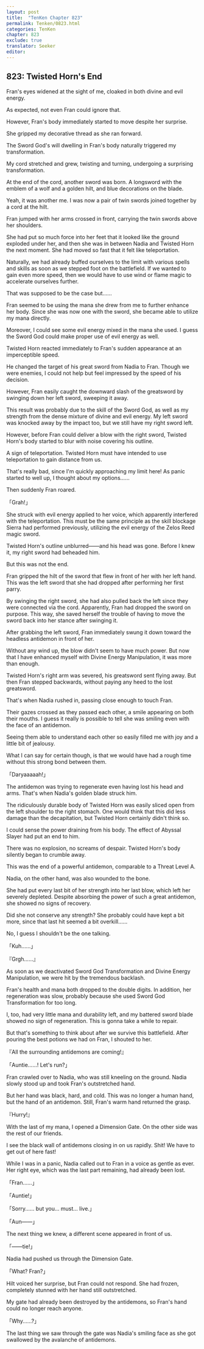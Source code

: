 ```yaml
---
layout: post
title:  "TenKen Chapter 823"
permalink: Tenken/0823.html
categories: TenKen
chapter: 823
exclude: true
translator: Seeker
editor: 
---
```

<h2 id="ch823">823: Twisted Horn's End</h2>

Fran's eyes widened at the sight of me, cloaked in both divine and evil energy.

As expected, not even Fran could ignore that.

However, Fran's body immediately started to move despite her surprise.

She gripped my decorative thread as she ran forward.

The Sword God's will dwelling in Fran's body naturally triggered my transformation.

My cord stretched and grew, twisting and turning, undergoing a surprising transformation.

At the end of the cord, another sword was born. A longsword with the emblem of a wolf and a golden hilt, and blue decorations on the blade.

Yeah, it was another me. I was now a pair of twin swords joined together by a cord at the hilt.

Fran jumped with her arms crossed in front, carrying the twin swords above her shoulders.

She had put so much force into her feet that it looked like the ground exploded under her, and then she was in between Nadia and Twisted Horn the next moment. She had moved so fast that it felt like teleportation.

Naturally, we had already buffed ourselves to the limit with various spells and skills as soon as we stepped foot on the battlefield. If we wanted to gain even more speed, then we would have to use wind or flame magic to accelerate ourselves further.

That was supposed to be the case but……

Fran seemed to be using the mana she drew from me to further enhance her body. Since she was now one with the sword, she became able to utilize my mana directly.

Moreover, I could see some evil energy mixed in the mana she used. I guess the Sword God could make proper use of evil energy as well.

Twisted Horn reacted immediately to Fran's sudden appearance at an imperceptible speed.

He changed the target of his great sword from Nadia to Fran. Though we were enemies, I could not help but feel impressed by the speed of his decision.

However, Fran easily caught the downward slash of the greatsword by swinging down her left sword, sweeping it away.

This result was probably due to the skill of the Sword God, as well as my strength from the dense mixture of divine and evil energy. My left sword was knocked away by the impact too, but we still have my right sword left.

However, before Fran could deliver a blow with the right sword, Twisted Horn's body started to blur with noise covering his outline.

A sign of teleportation. Twisted Horn must have intended to use teleportation to gain distance from us.

That's really bad, since I'm quickly approaching my limit here! As panic started to well up, I thought about my options……

Then suddenly Fran roared.

「Grah!」

She struck with evil energy applied to her voice, which apparently interfered with the teleportation. This must be the same principle as the skill blockage Sierra had performed previously, utilizing the evil energy of the Zelos Reed magic sword.

Twisted Horn's outline unblurred――and his head was gone. Before I knew it, my right sword had beheaded him.

But this was not the end.

Fran gripped the hilt of the sword that flew in front of her with her left hand. This was the left sword that she had dropped after performing her first parry.

By swinging the right sword, she had also pulled back the left since they were connected via the cord. Apparently, Fran had dropped the sword on purpose. This way, she saved herself the trouble of having to move the sword back into her stance after swinging it.

After grabbing the left sword, Fran immediately swung it down toward the headless antidemon in front of her.

Without any wind up, the blow didn't seem to have much power. But now that I have enhanced myself with Divine Energy Manipulation, it was more than enough.

Twisted Horn's right arm was severed, his greatsword sent flying away. But then Fran stepped backwards, without paying any heed to the lost greatsword.

That's when Nadia rushed in, passing close enough to touch Fran.

Their gazes crossed as they passed each other, a smile appearing on both their mouths. I guess it really is possible to tell she was smiling even with the face of an antidemon.

Seeing them able to understand each other so easily filled me with joy and a little bit of jealousy.

What I can say for certain though, is that we would have had a rough time without this strong bond between them.

「Daryaaaaah!」

The antidemon was trying to regenerate even having lost his head and arms. That's when Nadia's golden blade struck him.

The ridiculously durable body of Twisted Horn was easily sliced open from the left shoulder to the right stomach. One would think that this did less damage than the decapitation, but Twisted Horn certainly didn't think so.

I could sense the power draining from his body. The effect of Abyssal Slayer had put an end to him.

There was no explosion, no screams of despair. Twisted Horn's body silently began to crumble away.

This was the end of a powerful antidemon, comparable to a Threat Level A.

Nadia, on the other hand, was also wounded to the bone.

She had put every last bit of her strength into her last blow, which left her severely depleted. Despite absorbing the power of such a great antidemon, she showed no signs of recovery.

Did she not conserve any strength? She probably could have kept a bit more, since that last hit seemed a bit overkill……

No, I guess I shouldn't be the one talking.

「Kuh……」

『Grgh……』

As soon as we deactivated Sword God Transformation and Divine Energy Manipulation, we were hit by the tremendous backlash.

Fran's health and mana both dropped to the double digits. In addition, her regeneration was slow, probably because she used Sword God Transformation for too long.

I, too, had very little mana and durability left, and my battered sword blade showed no sign of regeneration. This is gonna take a while to repair.

But that's something to think about after we survive this battlefield. After pouring the best potions we had on Fran, I shouted to her.

『All the surrounding antidemons are coming!』

「Auntie……! Let's run?」

Fran crawled over to Nadia, who was still kneeling on the ground. Nadia slowly stood up and took Fran's outstretched hand.

But her hand was black, hard, and cold. This was no longer a human hand, but the hand of an antidemon. Still, Fran's warm hand returned the grasp.

『Hurry!』

With the last of my mana, I opened a Dimension Gate. On the other side was the rest of our friends.

I see the black wall of antidemons closing in on us rapidly. Shit! We have to get out of here fast!

While I was in a panic, Nadia called out to Fran in a voice as gentle as ever. Her right eye, which was the last part remaining, had already been lost.

「Fran……」

「Auntie!」

「Sorry…… but you… must… live.」

「Aun――」

The next thing we knew, a different scene appeared in front of us.

「――tie!」

Nadia had pushed us through the Dimension Gate.

「What? Fran?」

Hilt voiced her surprise, but Fran could not respond. She had frozen, completely stunned with her hand still outstretched.

My gate had already been destroyed by the antidemons, so Fran's hand could no longer reach anyone.

「Why……?」

The last thing we saw through the gate was Nadia's smiling face as she got swallowed by the avalanche of antidemons.






